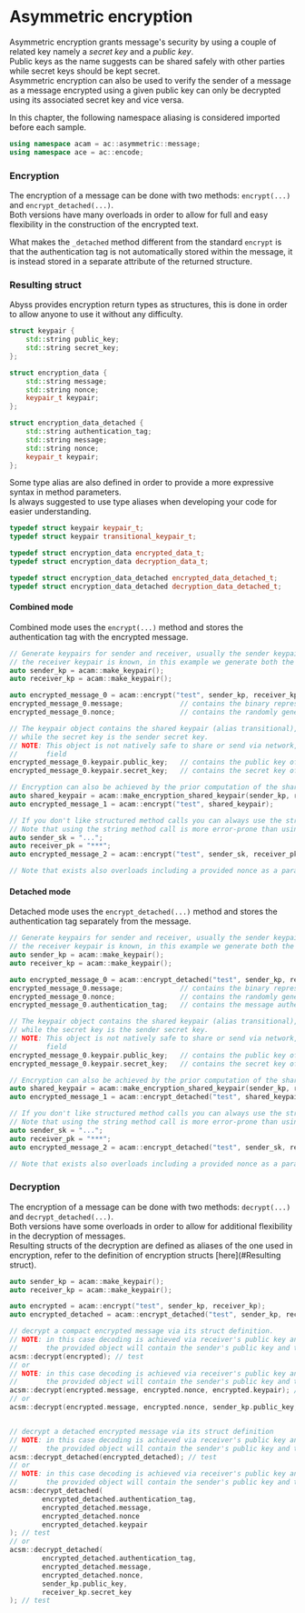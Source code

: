 # Asymmetric encryption

Asymmetric encryption grants message's security by using a couple of related key namely a _secret key_ and a _public key_.\
Public keys as the name suggests can be shared safely with other parties while secret keys should be kept secret.\
Asymmetric encryption can also be used to verify the sender of a message as a message encrypted using a given public key 
can only be decrypted using its associated secret key and vice versa.

In this chapter, the following namespace aliasing is considered imported before each sample.

```cpp
using namespace acam = ac::asymmetric::message;
using namespace ace = ac::encode;
```

### Encryption

The encryption of a message can be done with two methods: `encrypt(...)` and `encrypt_detached(...)`.\
Both versions have many overloads in order to allow for full and easy flexibility in the construction of the encrypted
text.

What makes the `_detached` method different from the standard `encrypt` is that the authentication tag is not
automatically stored within the message, it is instead stored in a separate attribute of the returned structure.

### Resulting struct

Abyss provides encryption return types as structures, this is done in order to allow anyone to use it without any
difficulty.

```cpp
struct keypair {
    std::string public_key;
    std::string secret_key;
};

struct encryption_data {
    std::string message;
    std::string nonce;
    keypair_t keypair;
};

struct encryption_data_detached {
    std::string authentication_tag;
    std::string message;
    std::string nonce;
    keypair_t keypair;
};
```

Some type alias are also defined in order to provide a more expressive syntax in method parameters.\
Is always suggested to use type aliases when developing your code for easier understanding.

```cpp
typedef struct keypair keypair_t;
typedef struct keypair transitional_keypair_t;

typedef struct encryption_data encrypted_data_t;
typedef struct encryption_data decryption_data_t;

typedef struct encryption_data_detached encrypted_data_detached_t;
typedef struct encryption_data_detached decryption_data_detached_t;
```

#### Combined mode

Combined mode uses the `encrypt(...)` method and stores the authentication tag with the encrypted message.

```cpp
// Generate keypairs for sender and receiver, usually the sender keypair is fully known while only the public key of
// the receiver keypair is known, in this example we generate both the full keypair here
auto sender_kp = acam::make_keypair();
auto receiver_kp = acam::make_keypair();

auto encrypted_message_0 = acam::encrypt("test", sender_kp, receiver_kp);
encrypted_message_0.message;              // contains the binary representation of the encrypted message
encrypted_message_0.nonce;                // contains the randomly generated nonce

// The keypair object contains the shared keypair (alias transitional), the public key is the receiver public key
// while the secret key is the sender secret key.
// NOTE: This object is not natively safe to share or send via network, you should always at least strip the secret key
//       field
encrypted_message_0.keypair.public_key;   // contains the public key of the receiver
encrypted_message_0.keypair.secret_key;   // contains the secret key of the sender

// Encryption can also be achieved by the prior computation of the shared keypair
auto shared_keypair = acam::make_encryption_shared_keypair(sender_kp, receiver_kp);
auto encrypted_message_1 = acam::encrypt("test", shared_keypair);

// If you don't like structured method calls you can always use the string overloads.
// Note that using the string method call is more error-prone than using the structured methods.
auto sender_sk = "...";
auto receiver_pk = "***";
auto encrypted_message_2 = acam::encrypt("test", sender_sk, receiver_pk);

// Note that exists also overloads including a provided nonce as a parameter
```

#### Detached mode

Detached mode uses the `encrypt_detached(...)` method and stores the authentication tag separately from the message.

```cpp
// Generate keypairs for sender and receiver, usually the sender keypair is fully known while only the public key of
// the receiver keypair is known, in this example we generate both the full keypair here
auto sender_kp = acam::make_keypair();
auto receiver_kp = acam::make_keypair();

auto encrypted_message_0 = acam::encrypt_detached("test", sender_kp, receiver_kp);
encrypted_message_0.message;              // contains the binary representation of the encrypted message
encrypted_message_0.nonce;                // contains the randomly generated nonce
encrypted_message_0.authentication_tag;   // contains the message authentication tag

// The keypair object contains the shared keypair (alias transitional), the public key is the receiver public key
// while the secret key is the sender secret key.
// NOTE: This object is not natively safe to share or send via network, you should always at least strip the secret key
//       field
encrypted_message_0.keypair.public_key;   // contains the public key of the receiver
encrypted_message_0.keypair.secret_key;   // contains the secret key of the sender

// Encryption can also be achieved by the prior computation of the shared keypair
auto shared_keypair = acam::make_encryption_shared_keypair(sender_kp, receiver_kp);
auto encrypted_message_1 = acam::encrypt_detached("test", shared_keypair);

// If you don't like structured method calls you can always use the string overloads.
// Note that using the string method call is more error-prone than using the structured methods.
auto sender_sk = "...";
auto receiver_pk = "***";
auto encrypted_message_2 = acam::encrypt_detached("test", sender_sk, receiver_pk);

// Note that exists also overloads including a provided nonce as a parameter
```

### Decryption
The encryption of a message can be done with two methods: `decrypt(...)` and `decrypt_detached(...)`.\
Both versions have some overloads in order to allow for additional flexibility in the decryption of messages.\
Resulting structs of the decryption are defined as aliases of the one used in encryption, refer to the definition of
encryption structs [here](#Resulting struct).

```cpp
auto sender_kp = acam::make_keypair();
auto receiver_kp = acam::make_keypair();

auto encrypted = acam::encrypt("test", sender_kp, receiver_kp);
auto encrypted_detached = acam::encrypt_detached("test", sender_kp, receiver_kp);

// decrypt a compact encrypted message via its struct definition.
// NOTE: in this case decoding is achieved via receiver's public key and sender's secret, in a realworld scenario
//       the provided object will contain the sender's public key and the receiver's secret one instead.
acsm::decrypt(encrypted); // test
// or
// NOTE: in this case decoding is achieved via receiver's public key and sender's secret, in a realworld scenario
//       the provided object will contain the sender's public key and the receiver's secret one instead.
acsm::decrypt(encrypted.message, encrypted.nonce, encrypted.keypair); // test
// or
acsm::decrypt(encrypted.message, encrypted.nonce, sender_kp.public_key, receiver_kp.secret_key); // test


// decrypt a detached encrypted message via its struct definition
// NOTE: in this case decoding is achieved via receiver's public key and sender's secret, in a realworld scenario
//       the provided object will contain the sender's public key and the receiver's secret one instead.
acsm::decrypt_detached(encrypted_detached); // test
// or 
// NOTE: in this case decoding is achieved via receiver's public key and sender's secret, in a realworld scenario
//       the provided object will contain the sender's public key and the receiver's secret one instead.
acsm::decrypt_detached(
        encrypted_detached.authentication_tag, 
        encrypted_detached.message, 
        encrypted_detached.nonce
        encrypted_detached.keypair
); // test
// or
acsm::decrypt_detached(
        encrypted_detached.authentication_tag,
        encrypted_detached.message, 
        encrypted_detached.nonce, 
        sender_kp.public_key, 
        receiver_kp.secret_key
); // test
```